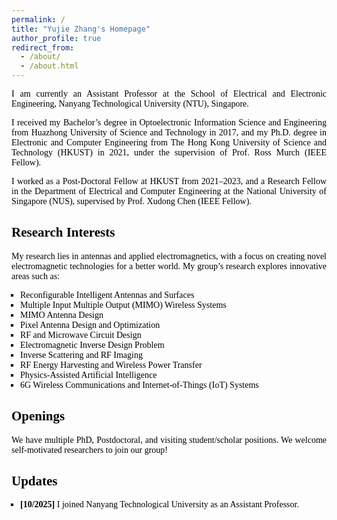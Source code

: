 ```yaml
---
permalink: /
title: "Yujie Zhang's Homepage"
author_profile: true
redirect_from: 
  - /about/
  - /about.html
---
```


<!-- ✅ Local style: only affects this page -->
<style>
  /* 整页容器 */
  .yz-custom {
    font-family: "Times New Roman", Times, serif;
    color: #000000; /* 全文黑色字体 */
  }

  /* 段落与列表两端对齐 */
  .yz-custom p,
  .yz-custom li {
    text-align: justify;
    text-justify: inter-word;
  }

  /* 页面与小标题字体统一为黑色 Times New Roman */
  .page__title,
  .yz-custom h1,
  .yz-custom h2,
  .yz-custom h3,
  .yz-custom h4 {
    color: #000000;
    font-family: "Times New Roman", Times, serif;
  }

  /* 方形实心符号，无缩进 */
  .yz-custom ul.square {
    list-style-type: square;
    margin-left: 0;
    padding-left: 1em;
  }

  /* 链接：黑色、无下划线 */
  .yz-custom a {
    color: #000000;
    text-decoration: none;
  }

  /* 悬停时轻微变色可选（可去掉） */
  .yz-custom a:hover {
    color: #555555;
  }
</style>

<div class="yz-custom">

<p>
I am currently an Assistant Professor at the School of Electrical and Electronic Engineering, Nanyang Technological University (NTU), Singapore.
</p>

<p>
I received my Bachelor’s degree in Optoelectronic Information Science and Engineering from Huazhong University of Science and Technology in 2017, and my Ph.D. degree in Electronic and Computer Engineering from The Hong Kong University of Science and Technology (HKUST) in 2021, under the supervision of 
<a href="https://eermurch.home.ece.ust.hk/">Prof. Ross Murch</a> (IEEE Fellow).
</p>

<p>
I worked as a Post-Doctoral Fellow at HKUST from 2021–2023, and a Research Fellow in the Department of Electrical and Computer Engineering at the National University of Singapore (NUS), supervised by 
<a href="https://www.ece.nus.edu.sg/stfpage/elechenx/">Prof. Xudong Chen</a> (IEEE Fellow).
</p>

<h2>Research Interests</h2>
<p>
My research lies in antennas and applied electromagnetics, with a focus on creating novel electromagnetic technologies for a better world. My group’s research explores innovative areas such as:
</p>

<ul class="square">
  <li>Reconfigurable Intelligent Antennas and Surfaces</li>
  <li>Multiple Input Multiple Output (MIMO) Wireless Systems</li>
  <li>MIMO Antenna Design</li>
  <li>Pixel Antenna Design and Optimization</li>
  <li>RF and Microwave Circuit Design</li>
  <li>Electromagnetic Inverse Design Problem</li>
  <li>Inverse Scattering and RF Imaging</li>
  <li>RF Energy Harvesting and Wireless Power Transfer</li>
  <li>Physics-Assisted Artificial Intelligence</li>
  <li>6G Wireless Communications and Internet-of-Things (IoT) Systems</li>
</ul>

<h2>Openings</h2>
<p>
We have multiple PhD, Postdoctoral, and visiting student/scholar positions. We welcome self-motivated researchers to join our group!
</p>

<h2>Updates</h2>
<ul class="square">
  <li><strong>[10/2025]</strong> I joined Nanyang Technological University as an Assistant Professor.</li>
</ul>

</div>
